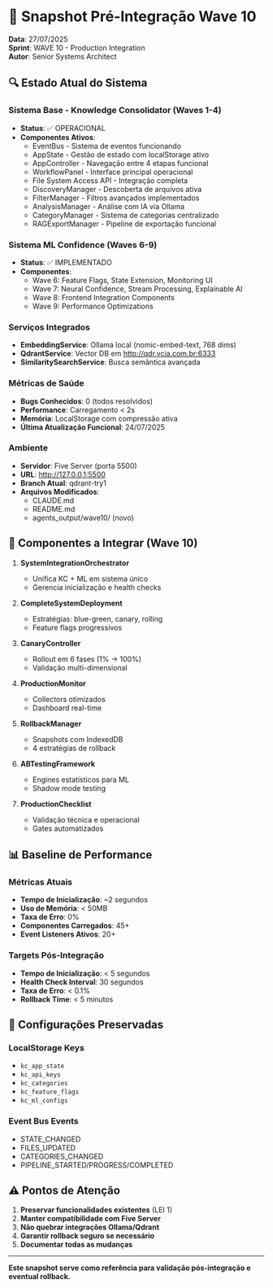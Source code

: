 # 📸 Snapshot Pré-Integração Wave 10
**Data**: 27/07/2025  
**Sprint**: WAVE 10 - Production Integration  
**Autor**: Senior Systems Architect

## 🔍 Estado Atual do Sistema

### Sistema Base - Knowledge Consolidator (Waves 1-4)
- **Status**: ✅ OPERACIONAL
- **Componentes Ativos**:
  - EventBus - Sistema de eventos funcionando
  - AppState - Gestão de estado com localStorage ativo
  - AppController - Navegação entre 4 etapas funcional
  - WorkflowPanel - Interface principal operacional
  - File System Access API - Integração completa
  - DiscoveryManager - Descoberta de arquivos ativa
  - FilterManager - Filtros avançados implementados
  - AnalysisManager - Análise com IA via Ollama
  - CategoryManager - Sistema de categorias centralizado
  - RAGExportManager - Pipeline de exportação funcional

### Sistema ML Confidence (Waves 6-9)
- **Status**: ✅ IMPLEMENTADO
- **Componentes**:
  - Wave 6: Feature Flags, State Extension, Monitoring UI
  - Wave 7: Neural Confidence, Stream Processing, Explainable AI
  - Wave 8: Frontend Integration Components
  - Wave 9: Performance Optimizations

### Serviços Integrados
- **EmbeddingService**: Ollama local (nomic-embed-text, 768 dims)
- **QdrantService**: Vector DB em http://qdr.vcia.com.br:6333
- **SimilaritySearchService**: Busca semântica avançada

### Métricas de Saúde
- **Bugs Conhecidos**: 0 (todos resolvidos)
- **Performance**: Carregamento < 2s
- **Memória**: LocalStorage com compressão ativa
- **Última Atualização Funcional**: 24/07/2025

### Ambiente
- **Servidor**: Five Server (porta 5500)
- **URL**: http://127.0.0.1:5500
- **Branch Atual**: qdrant-try1
- **Arquivos Modificados**: 
  - CLAUDE.md
  - README.md
  - agents_output/wave10/ (novo)

## 🎯 Componentes a Integrar (Wave 10)

1. **SystemIntegrationOrchestrator**
   - Unifica KC + ML em sistema único
   - Gerencia inicialização e health checks
   
2. **CompleteSystemDeployment**
   - Estratégias: blue-green, canary, rolling
   - Feature flags progressivos
   
3. **CanaryController**
   - Rollout em 6 fases (1% → 100%)
   - Validação multi-dimensional
   
4. **ProductionMonitor**
   - Collectors otimizados
   - Dashboard real-time
   
5. **RollbackManager**
   - Snapshots com IndexedDB
   - 4 estratégias de rollback
   
6. **ABTestingFramework**
   - Engines estatísticos para ML
   - Shadow mode testing
   
7. **ProductionChecklist**
   - Validação técnica e operacional
   - Gates automatizados

## 📊 Baseline de Performance

### Métricas Atuais
- **Tempo de Inicialização**: ~2 segundos
- **Uso de Memória**: < 50MB
- **Taxa de Erro**: 0%
- **Componentes Carregados**: 45+
- **Event Listeners Ativos**: 20+

### Targets Pós-Integração
- **Tempo de Inicialização**: < 5 segundos
- **Health Check Interval**: 30 segundos
- **Taxa de Erro**: < 0.1%
- **Rollback Time**: < 5 minutos

## 🔐 Configurações Preservadas

### LocalStorage Keys
- `kc_app_state`
- `kc_api_keys`
- `kc_categories`
- `kc_feature_flags`
- `kc_ml_configs`

### Event Bus Events
- STATE_CHANGED
- FILES_UPDATED
- CATEGORIES_CHANGED
- PIPELINE_STARTED/PROGRESS/COMPLETED

## ⚠️ Pontos de Atenção

1. **Preservar funcionalidades existentes** (LEI 1)
2. **Manter compatibilidade com Five Server**
3. **Não quebrar integrações Ollama/Qdrant**
4. **Garantir rollback seguro se necessário**
5. **Documentar todas as mudanças**

---

**Este snapshot serve como referência para validação pós-integração e eventual rollback.**